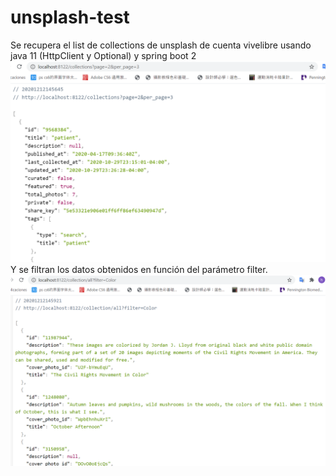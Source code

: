 # unsplash-test
Se recupera el list de collections de unsplash de cuenta vivelibre usando java 11 (HttpClient y Optional) y spring boot 2 
![collections:](https://github.com/Nereitay/unsplash-test/blob/master/imagen/collections.png)
Y se filtran los datos obtenidos en función del parámetro filter.
![Filter:](https://github.com/Nereitay/unsplash-test/blob/master/imagen/collectionFilter.png)
